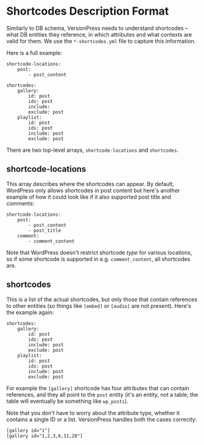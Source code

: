 # Shortcodes Description Format

Similarly to DB schema, VersionPress needs to understand shortcodes – what DB entities they reference, in which attributes and what contexts are valid for them. We use the `*-shortcodes.yml` file to capture this information.

Here is a full example:

    shortcode-locations:
        post:
            - post_content

    shortcodes:
        gallery:
            id: post
            ids: post
            include:
            exclude: post
        playlist:
            id: post
            ids: post
            include: post
            exclude: post


There are two top-level arrays, `shortcode-locations` and `shortcodes`.


## shortcode-locations

This array describes where the shortcodes can appear. By default, WordPress only allows shortcodes in post content but here's another example of how it could look like if it also supported post title and comments:

    shortcode-locations:
        post:
            - post_content
            - post_title
        comment:
            - comment_content

Note that WordPress doesn't restrict shortcode *type* for various locations, so if some shortcode is supported in e.g. `comment_content`, all shortcodes are.


## shortcodes

This is a list of the actual shortcodes, but only those that contain references to other entities (so things like `[embed]` or `[audio]` are not present). Here's the example again:

    shortcodes:
        gallery:
            id: post
            ids: post
            include: post
            exclude: post
        playlist:
            id: post
            ids: post
            include: post
            exclude: post

For example the `[gallery]` shortcode has four attributes that can contain references, and they all point to the `post` entity (it's an entity, not a table; the table will eventually be something like `wp_posts`).

Note that you don't have to worry about the attribute type, whether it contains a single ID or a list. VersionPress handles both the cases correctly:

    [gallery id="1"]
    [gallery id="1,2,3,6,11,20"]

